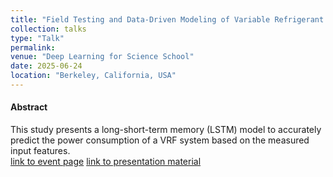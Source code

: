 ```yaml
---
title: "Field Testing and Data-Driven Modeling of Variable Refrigerant Flow (VRF) System in Buildings (poster)"
collection: talks
type: "Talk"
permalink:
venue: "Deep Learning for Science School"
date: 2025-06-24
location: "Berkeley, California, USA"
---
```

#### Abstract
This study presents a long-short-term memory (LSTM) model to accurately predict the power consumption of a VRF system based on the measured input features.<br/>
[link to event page](https://dl4sci-school.lbl.gov/home)
[link to presentation material](https://pochinghsu.github.io/files/VRF-dl4sci-poster-PH.pdf)


